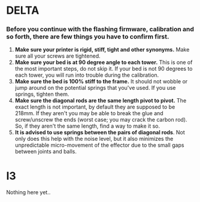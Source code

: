 # DELTA
### Before you continue with the flashing firmware, calibration and so forth, there are few things you have to confirm first.
1. **Make sure your printer is rigid, stiff, tight and other synonyms.** Make sure all your screws are tightened.
2. **Make sure your bed is at 90 degree angle to each tower.** This is one of the most important steps, do not skip it. If your bed is not 90 degrees to each tower, you will run into trouble during the calibration.
3. **Make sure the bed is 100% stiff to the frame.** It should not wobble or jump around on the potential springs that you've used. If you use springs, tighten them.
4. **Make sure the diagonal rods are the same length pivot to pivot.** The exact length is not important, by default they are supposed to be 218mm. If they aren't you may be able to break the glue and screw/unscrew the ends (worst case; you may crack the carbon rod). So, if they aren't the same length, find a way to make it so.
5. **It is advised to use springs between the pairs of diagonal rods**. Not only does this help with the noise level, but it also minimizes the unpredictable micro-movement of the effector due to the small gaps between joints and balls.

# I3
Nothing here yet..